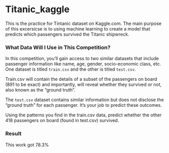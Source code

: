 # Titanic_kaggle

This is the practice for Tintanic dataset on Kaggle.com.
The main purpose of this excersicse is to using machine learning to create a model that predicts which passengers survived the Titanic shipwreck.

### What Data Will I Use in This Competition?
In this competition, you’ll gain access to two similar datasets that include passenger information like name, age, gender, socio-economic class, etc. One dataset is titled `train.csv` and the other is titled `test.csv`.

Train.csv will contain the details of a subset of the passengers on board (891 to be exact) and importantly, will reveal whether they survived or not, also known as the “ground truth”.

The `test.csv` dataset contains similar information but does not disclose the “ground truth” for each passenger. It’s your job to predict these outcomes.

Using the patterns you find in the train.csv data, predict whether the other 418 passengers on board (found in test.csv) survived.

### Result 

This work got 78.3% 

